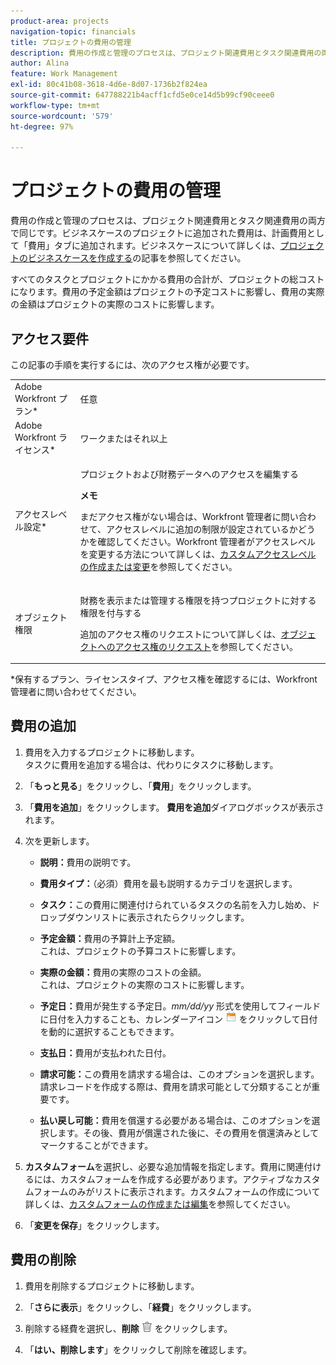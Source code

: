 ```yaml
---
product-area: projects
navigation-topic: financials
title: プロジェクトの費用の管理
description: 費用の作成と管理のプロセスは、プロジェクト関連費用とタスク関連費用の両方で同じです。ビジネスケースのプロジェクトに追加された費用は、計画費用として「費用」タブに追加されます。ビジネスケースについて詳しくは、プロジェクトのビジネスケースを作成するの記事を参照してください。
author: Alina
feature: Work Management
exl-id: 80c41b08-3618-4d6e-8d07-1736b2f824ea
source-git-commit: 647788221b4acff1cfd5e0ce14d5b99cf90ceee0
workflow-type: tm+mt
source-wordcount: '579'
ht-degree: 97%

---
```


# プロジェクトの費用の管理

費用の作成と管理のプロセスは、プロジェクト関連費用とタスク関連費用の両方で同じです。ビジネスケースのプロジェクトに追加された費用は、計画費用として「費用」タブに追加されます。ビジネスケースについて詳しくは、[プロジェクトのビジネスケースを作成する](../../../manage-work/projects/define-a-business-case/create-business-case.md)の記事を参照してください。

すべてのタスクとプロジェクトにかかる費用の合計が、プロジェクトの総コストになります。費用の予定金額はプロジェクトの予定コストに影響し、費用の実際の金額はプロジェクトの実際のコストに影響します。

## アクセス要件

この記事の手順を実行するには、次のアクセス権が必要です。

<table style="table-layout:auto"> 
 <col> 
 <col> 
 <tbody> 
  <tr> 
   <td role="rowheader">Adobe Workfront プラン*</td> 
   <td> <p>任意</p> </td> 
  </tr> 
  <tr> 
   <td role="rowheader">Adobe Workfront ライセンス*</td> 
   <td> <p>ワークまたはそれ以上 </p> </td> 
  </tr> 
  <tr> 
   <td role="rowheader">アクセスレベル設定*</td> 
   <td> <p>プロジェクトおよび財務データへのアクセスを編集する</p> <p><b>メモ</b> </p>
   <p> まだアクセス権がない場合は、Workfront 管理者に問い合わせて、アクセスレベルに追加の制限が設定されているかどうかを確認してください。Workfront 管理者がアクセスレベルを変更する方法について詳しくは、<a href="../../../administration-and-setup/add-users/configure-and-grant-access/create-modify-access-levels.md" class="MCXref xref">カスタムアクセスレベルの作成または変更</a>を参照してください。</p> </td> 
  </tr> 
  <tr> 
   <td role="rowheader">オブジェクト権限</td> 
   <td> <p>財務を表示または管理する権限を持つプロジェクトに対する権限を付与する</p> <p>追加のアクセス権のリクエストについて詳しくは、<a href="../../../workfront-basics/grant-and-request-access-to-objects/request-access.md" class="MCXref xref">オブジェクトへのアクセス権のリクエスト</a>を参照してください。</p> </td> 
  </tr> 
 </tbody> 
</table>

&#42;保有するプラン、ライセンスタイプ、アクセス権を確認するには、Workfront 管理者に問い合わせてください。

## 費用の追加

1. 費用を入力するプロジェクトに移動します。\
   タスクに費用を追加する場合は、代わりにタスクに移動します。 
1. 「**もっと見る**」をクリックし、「**費用**」をクリックします。
1. 「**費用を追加**」をクリックします。
**費用を追加**&#x200B;ダイアログボックスが表示されます。
1. 次を更新します。

   * **説明：**&#x200B;費用の説明です。

   * **費用タイプ：**（必須）費用を最も説明するカテゴリを選択します。
   * **タスク：**&#x200B;この費用に関連付けられているタスクの名前を入力し始め、ドロップダウンリストに表示されたらクリックします。
   * **予定金額：**&#x200B;費用の予算計上予定額。\
     これは、プロジェクトの予算コストに影響します。

   * **実際の金額：**&#x200B;費用の実際のコストの金額。\
     これは、プロジェクトの実際のコストに影響します。

   * **予定日：**&#x200B;費用が発生する予定日。*mm/dd/yy* 形式を使用してフィールドに日付を入力することも、カレンダーアイコン ![](assets/calendar-icon.png) をクリックして日付を動的に選択することもできます。

   * **支払日：**&#x200B;費用が支払われた日付。
   * **請求可能：**&#x200B;この費用を請求する場合は、このオプションを選択します。請求レコードを作成する際は、費用を請求可能として分類することが重要です。
   * **払い戻し可能：**&#x200B;費用を償還する必要がある場合は、このオプションを選択します。その後、費用が償還された後に、その費用を償還済みとしてマークすることができます。

1. **カスタムフォーム**&#x200B;を選択し、必要な追加情報を指定します。費用に関連付けるには、カスタムフォームを作成する必要があります。アクティブなカスタムフォームのみがリストに表示されます。カスタムフォームの作成について詳しくは、[カスタムフォームの作成または編集](../../../administration-and-setup/customize-workfront/create-manage-custom-forms/create-or-edit-a-custom-form.md)を参照してください。

1. 「**変更を保存**」をクリックします。

## 費用の削除

1. 費用を削除するプロジェクトに移動します。
1. 「**さらに表示**」をクリックし、「**経費**」をクリックします。
1. 削除する経費を選択し、**削除** ![削除](assets/delete.png) をクリックします。

1. 「**はい、削除します**」をクリックして削除を確認します。
